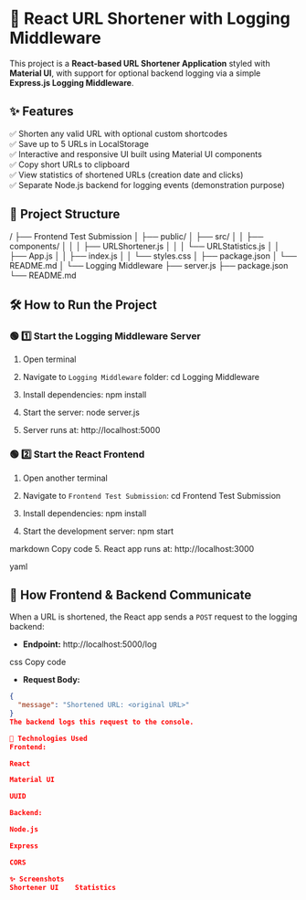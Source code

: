 # 🚀 React URL Shortener with Logging Middleware

This project is a **React-based URL Shortener Application** styled with **Material UI**, with support for optional backend logging via a simple **Express.js Logging Middleware**.

## ✨ Features

✅ Shorten any valid URL with optional custom shortcodes  
✅ Save up to 5 URLs in LocalStorage  
✅ Interactive and responsive UI built using Material UI components  
✅ Copy short URLs to clipboard  
✅ View statistics of shortened URLs (creation date and clicks)  
✅ Separate Node.js backend for logging events (demonstration purpose)  

## 📂 Project Structure
/
├── Frontend Test Submission
│ ├── public/
│ ├── src/
│ │ ├── components/
│ │ │ ├── URLShortener.js
│ │ │ └── URLStatistics.js
│ │ ├── App.js
│ │ ├── index.js
│ │ └── styles.css
│ ├── package.json
│ └── README.md
│
└── Logging Middleware
├── server.js
├── package.json
└── README.md

## 🛠️ How to Run the Project

### 🟢 1️⃣ Start the Logging Middleware Server

1. Open terminal  
2. Navigate to `Logging Middleware` folder:
cd Logging Middleware

3. Install dependencies:
npm install

4. Start the server:
node server.js

5. Server runs at:
http://localhost:5000

### 🟢 2️⃣ Start the React Frontend

1. Open another terminal  
2. Navigate to `Frontend Test Submission`:
cd Frontend Test Submission

3. Install dependencies:
npm install


4. Start the development server:
npm start

markdown
Copy code
5. React app runs at:
http://localhost:3000

yaml


## 🔗 How Frontend & Backend Communicate

When a URL is shortened, the React app sends a `POST` request to the logging backend:

- **Endpoint:**
http://localhost:5000/log

css
Copy code
- **Request Body:**
```json
{
  "message": "Shortened URL: <original URL>"
}
The backend logs this request to the console.

🧩 Technologies Used
Frontend:

React

Material UI

UUID

Backend:

Node.js

Express

CORS

✨ Screenshots
Shortener UI	Statistics




